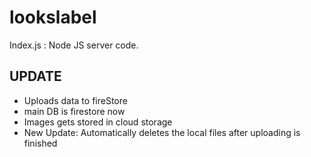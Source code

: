 # lookslabel

Index.js : Node JS server code.


## UPDATE

- Uploads data to fireStore
- main DB is firestore now
- Images gets stored in cloud storage
- New Update: Automatically deletes the local files after uploading is finished
